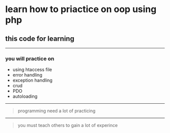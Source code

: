 # learn how to priactice on oop using php 
## this code for learning 
---
### you will practice on
* using htaccess file
* error handling
* exception handling
* crud 
* PDO 
* autoloading 
___

> programming need a lot of practicing 
--- 
> you must teach others to gain a lot of experince 

